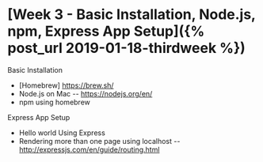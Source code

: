 
# [Week 3 - Basic Installation, Node.js, npm, Express App Setup]({% post_url 2019-01-18-thirdweek %})


Basic Installation
- [Homebrew] https://brew.sh/
- Node.js on Mac -- https://nodejs.org/en/
- npm using homebrew

Express App Setup
- Hello world Using Express
- Rendering more than one page using localhost -- http://expressjs.com/en/guide/routing.html


 


